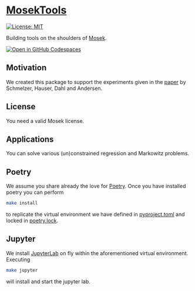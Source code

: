 # [MosekTools](https://tschm.github.io/MosekRegression/book)

[![License: MIT](https://img.shields.io/badge/License-MIT-yellow.svg)](LICENSE)

Building tools on the shoulders of [Mosek](http://www.mosek.com).

[![Open in GitHub Codespaces](https://github.com/codespaces/badge.svg)](https://codespaces.new/tschm/MosekRegression)

## Motivation

We created this package to support the experiments given in the [paper](http://arxiv.org/abs/1310.3397)
by Schmelzer, Hauser, Dahl and Andersen.

## License

You need a valid Mosek license.

## Applications

You can solve various (un)constrained regression and Markowitz problems.

## Poetry

We assume you share already the love for [Poetry](https://python-poetry.org).
Once you have installed poetry you can perform

```bash
make install
```

to replicate the virtual environment we have defined in [pyproject.toml](pyproject.toml)
and locked in [poetry.lock](poetry.lock).

## Jupyter

We install [JupyterLab](https://jupyter.org) on fly within the aforementioned
virtual environment. Executing

```bash
make jupyter
```

will install and start the jupyter lab.
